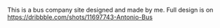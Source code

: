 This is a bus company site designed and made by me. Full design is on https://dribbble.com/shots/11697743-Antonio-Bus

